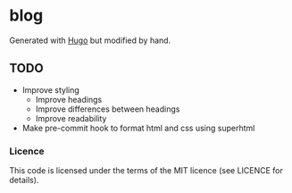 # blog

Generated with [Hugo](https://gohugo.io/) but modified by hand.

## TODO

- Improve styling
    - Improve headings
    - Improve differences between headings
    - Improve readability
- Make pre-commit hook to format html and css using superhtml

### Licence

This code is licensed under the terms of the MIT licence (see LICENCE for details).
